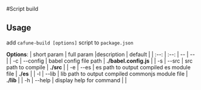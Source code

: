 #Script build

## Usage

add  `cafune-build [options]` script to `package.json`

**Options**:
| short param | full param |description | default |
| :--: | :--: | -- | -- |
| -c | --config <type> | babel config file path | **./babel.config.js** |
| -s | --src <type> | src path to compile |  **./src** |
| -e | --es <type> | es path to output compiled es module file | **./es** |
| -l | --lib <type> | lib path to output compiled commonjs module file |  **./lib** |
| -h | --help | display help for command |  |
